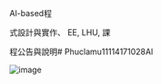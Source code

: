 Al-based程

式設計與實作、 EE, LHU, 課

程公告與說明# Phuclamu11114171028Al

![image](https://github.com/PhuclamU1114171028/Phuclamu11114171028/assets/162246935/27a076f2-c021-4fb0-babe-050fe13a9a1e)
